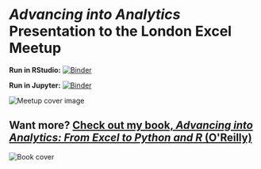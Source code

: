 # _Advancing into Analytics_ Presentation to the London Excel Meetup

**Run in RStudio:** [![Binder](https://mybinder.org/badge_logo.svg)](https://mybinder.org/v2/gh/stringfestdata/advancing-into-analytics-presentation/HEAD?urlpath=rstudio)

**Run in Jupyter:** [![Binder](https://mybinder.org/badge_logo.svg)](https://mybinder.org/v2/gh/stringfestdata/advancing-into-analytics-presentation/HEAD)

![Meetup cover image](images/london-excel-meetup.png)




## Want more? [Check out my book, _Advancing into Analytics: From Excel to Python and R_ (O'Reilly)](http://georgejmount.com/book/)

![Book cover](cover.jpg)


